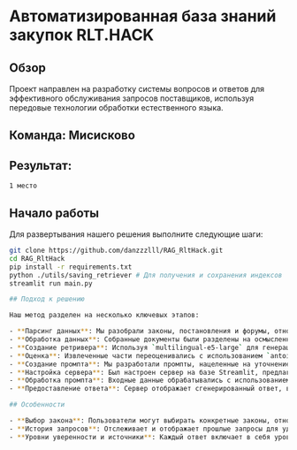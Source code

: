 # Автоматизированная база знаний закупок RLT.HACK

## Обзор

Проект направлен на разработку системы вопросов и ответов для эффективного обслуживания запросов поставщиков, используя передовые технологии обработки естественного языка.

## Команда: Мисисково

## Результат: 
    1 место

## Начало работы

Для развертывания нашего решения выполните следующие шаги:

```bash
git clone https://github.com/danzzzlll/RAG_RltHack.git
cd RAG_RltHack
pip install -r requirements.txt
python ./utils/saving_retriever # Для получения и сохранения индексов
streamlit run main.py

## Подход к решению

Наш метод разделен на несколько ключевых этапов:

- **Парсинг данных**: Мы разобрали законы, постановления и форумы, относящиеся к Федеральным законам 44 и 223, собрав обширный набор данных.
- **Обработка данных**: Собранные документы были разделены на осмысленные части — статьи, разделы и подразделы, для удобства управления.
- **Создание ретривера**: Используя `multilingual-e5-large` для генерации векторных представлений и `Voyage` для быстрого поиска и индексации, нам удалось извлечь 40 или 60 релевантных частей на запрос.
- **Оценка**: Извлеченные части переоценивались с использованием `antoinelouis/colbert-xm` для выявления трех наиболее релевантных чанков.
- **Создание промпта**: Мы разработали промпты, нацеленные на уточнение обработки запроса.
- **Настройка сервера**: Был настроен сервер на базе Streamlit, предлагающий выбор закона, историю запросов, уровни уверенности и используемые источники.
- **Обработка промпта**: Входные данные обрабатывались с использованием GigaChat Pro и Mistral-instruct-v2 для генерации точных ответов.
- **Предоставление ответа**: Сервер отображает сгенерированный ответ, включая уровни уверенности и использованные источники.

## Особенности

- **Выбор закона**: Пользователи могут выбирать конкретные законы, относящиеся к их запросам.
- **История запросов**: Отслеживает и отображает прошлые запросы для удобного справочника.
- **Уровни уверенности и источники**: Каждый ответ включает в себя уровни уверенности и используемые источники, обеспечивая прозрачность и надежность.